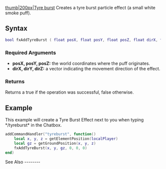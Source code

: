 [thumb|200px|Tyre burst](/Image:Fxtyreburst.png.md "wikilink") Creates a tyre burst particle effect (a small white smoke puff).

Syntax
------

``` lua
bool fxAddTyreBurst ( float posX, float posY, float posZ, float dirX, float dirY, float dirZ )
```

### Required Arguments

-   **posX, posY, posZ:** the world coordinates where the puff originates.
-   **dirX, dirY, dirZ:** a vector indicating the movement direction of the effect.

### Returns

Returns a true if the operation was successful, false otherwise.

Example
-------

<section name="Client" class="client" show="true">
This example will create a Tyre Burst Effect next to you when typing */tyreburst* in the Chatbox.

``` lua
addCommandHandler("tyreburst", function()
    local x, y, z = getElementPosition(localPlayer)
    local gz = getGroundPosition(x, y, z)
    fxAddTyreBurst(x, y, gz, 0, 0, 0)
end)
```

</section>
See Also
--------
